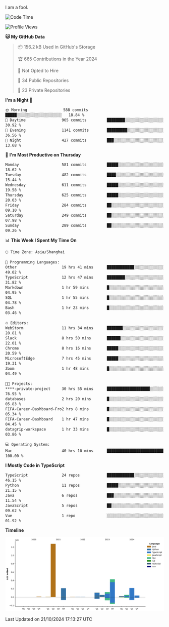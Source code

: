 I am a fool.

<!--START_SECTION:waka-->
![Code Time](http://img.shields.io/badge/Code%20Time-1%2C965%20hrs%2047%20mins-blue)

![Profile Views](http://img.shields.io/badge/Profile%20Views-0-blue)

**🐱 My GitHub Data** 

> 📦 156.2 kB Used in GitHub's Storage 
 > 
> 🏆 665 Contributions in the Year 2024
 > 
> 🚫 Not Opted to Hire
 > 
> 📜 34 Public Repositories 
 > 
> 🔑 23 Private Repositories 
 > 
**I'm a Night 🦉** 

```text
🌞 Morning                588 commits         █████░░░░░░░░░░░░░░░░░░░░   18.84 % 
🌆 Daytime                965 commits         ████████░░░░░░░░░░░░░░░░░   30.92 % 
🌃 Evening                1141 commits        █████████░░░░░░░░░░░░░░░░   36.56 % 
🌙 Night                  427 commits         ███░░░░░░░░░░░░░░░░░░░░░░   13.68 % 
```
📅 **I'm Most Productive on Thursday** 

```text
Monday                   581 commits         █████░░░░░░░░░░░░░░░░░░░░   18.62 % 
Tuesday                  482 commits         ████░░░░░░░░░░░░░░░░░░░░░   15.44 % 
Wednesday                611 commits         █████░░░░░░░░░░░░░░░░░░░░   19.58 % 
Thursday                 625 commits         █████░░░░░░░░░░░░░░░░░░░░   20.03 % 
Friday                   284 commits         ██░░░░░░░░░░░░░░░░░░░░░░░   09.10 % 
Saturday                 249 commits         ██░░░░░░░░░░░░░░░░░░░░░░░   07.98 % 
Sunday                   289 commits         ██░░░░░░░░░░░░░░░░░░░░░░░   09.26 % 
```


📊 **This Week I Spent My Time On** 

```text
🕑︎ Time Zone: Asia/Shanghai

💬 Programming Languages: 
Other                    19 hrs 41 mins      ████████████░░░░░░░░░░░░░   49.02 % 
TypeScript               12 hrs 47 mins      ████████░░░░░░░░░░░░░░░░░   31.82 % 
Markdown                 1 hr 59 mins        █░░░░░░░░░░░░░░░░░░░░░░░░   04.95 % 
SQL                      1 hr 55 mins        █░░░░░░░░░░░░░░░░░░░░░░░░   04.78 % 
Bash                     1 hr 23 mins        █░░░░░░░░░░░░░░░░░░░░░░░░   03.46 % 

🔥 Editors: 
WebStorm                 11 hrs 34 mins      ███████░░░░░░░░░░░░░░░░░░   28.81 % 
Slack                    8 hrs 50 mins       ██████░░░░░░░░░░░░░░░░░░░   22.01 % 
Chrome                   8 hrs 16 mins       █████░░░░░░░░░░░░░░░░░░░░   20.59 % 
MicrosoftEdge            7 hrs 45 mins       █████░░░░░░░░░░░░░░░░░░░░   19.31 % 
Zoom                     1 hr 48 mins        █░░░░░░░░░░░░░░░░░░░░░░░░   04.49 % 

🐱‍💻 Projects: 
****-private-project     30 hrs 55 mins      ███████████████████░░░░░░   76.95 % 
databases                2 hrs 20 mins       █░░░░░░░░░░░░░░░░░░░░░░░░   05.83 % 
FIFA-Career-Dashboard-Fro2 hrs 8 mins        █░░░░░░░░░░░░░░░░░░░░░░░░   05.34 % 
FIFA-Career-Dashboard    1 hr 47 mins        █░░░░░░░░░░░░░░░░░░░░░░░░   04.45 % 
datagrip-workspace       1 hr 33 mins        █░░░░░░░░░░░░░░░░░░░░░░░░   03.86 % 

💻 Operating System: 
Mac                      40 hrs 10 mins      █████████████████████████   100.00 % 
```

**I Mostly Code in TypeScript** 

```text
TypeScript               24 repos            ████████████░░░░░░░░░░░░░   46.15 % 
Python                   11 repos            █████░░░░░░░░░░░░░░░░░░░░   21.15 % 
Java                     6 repos             ███░░░░░░░░░░░░░░░░░░░░░░   11.54 % 
JavaScript               5 repos             ██░░░░░░░░░░░░░░░░░░░░░░░   09.62 % 
Vue                      1 repo              ░░░░░░░░░░░░░░░░░░░░░░░░░   01.92 % 
```



**Timeline**

![Lines of Code chart](https://raw.githubusercontent.com/VeejaLiu/VeejaLiu/master/assets/bar_graph.png)


 Last Updated on 21/10/2024 17:13:27 UTC
<!--END_SECTION:waka-->
